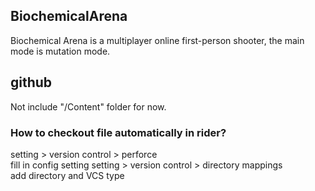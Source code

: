 ## BiochemicalArena

Biochemical Arena is a multiplayer online first-person shooter, the main mode is mutation mode.

## github

Not include "/Content" folder for now.

### How to checkout file automatically in rider?
setting > version control > perforce  
fill in config setting
setting > version control > directory mappings  
add directory and VCS type
